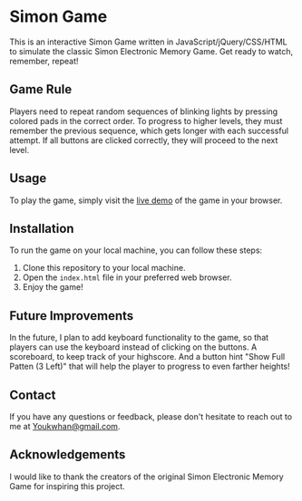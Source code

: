 # Simon Game

This is an interactive Simon Game written in JavaScript/jQuery/CSS/HTML to simulate the classic Simon Electronic Memory Game.
Get ready to watch, remember, repeat!
## Game Rule

Players need to repeat random sequences of blinking lights by pressing colored pads in the correct order. To progress to higher levels, they must remember the previous sequence, which gets longer with each successful attempt. If all buttons are clicked correctly, they will proceed to the next level.

## Usage

To play the game, simply visit the [live demo](insert_link_here) of the game in your browser.

## Installation

To run the game on your local machine, you can follow these steps:

1. Clone this repository to your local machine.
2. Open the `index.html` file in your preferred web browser.
3. Enjoy the game!

## Future Improvements

In the future, I plan to add keyboard functionality to the game, so that players can use the keyboard instead of clicking on the buttons. 
A scoreboard, to keep track of your highscore. And a button hint "Show Full Patten (3 Left)" that will help the player to progress to even farther heights! 


## Contact

If you have any questions or feedback, please don't hesitate to reach out to me at [Youkwhan@gmail.com](mailto:Youkwhan@gmail.com). 

## Acknowledgements

I would like to thank the creators of the original Simon Electronic Memory Game for inspiring this project. 
